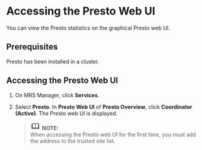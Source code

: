 # Accessing the Presto Web UI<a name="EN-US_TOPIC_0221415074"></a>

You can view the Presto statistics on the graphical Presto web UI.

## Prerequisites<a name="s5e180c6a1e264422a14ddfca7e340a74"></a>

Presto has been installed in a cluster.

## Accessing the Presto Web UI<a name="section12106109117"></a>

1.  On MRS Manager, click  **Services**.
2.  Select  **Presto**. In  **Presto Web UI**  of  **Presto Overview**, click  **Coordinator \(Active\)**. The Presto web UI is displayed.

    >![](public_sys-resources/icon-note.gif) **NOTE:**   
    >When accessing the Presto web UI for the first time, you must add the address to the trusted site list.  


